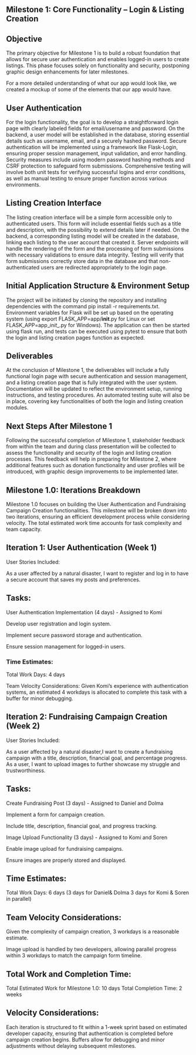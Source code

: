 ## Milestone 1: Core Functionality – Login & Listing Creation

## Objective

The primary objective for Milestone 1 is to build a robust foundation that allows for secure user authentication and enables logged-in users to create listings. This phase focuses solely on functionality and security, postponing graphic design enhancements for later milestones.

For a more detailed understanding of what our app would look like, we created a mockup of some of the elements that our app would have.


## User Authentication
For the login functionality, the goal is to develop a straightforward login page with clearly labeled fields for email/username and password. On the backend, a user model will be established in the database, storing essential details such as username, email, and a securely hashed password. Secure authentication will be implemented using a framework like Flask-Login, ensuring proper session management, input validation, and error handling. Security measures include using modern password hashing methods and CSRF protection to safeguard form submissions. Comprehensive testing will involve both unit tests for verifying successful logins and error conditions, as well as manual testing to ensure proper function across various environments.

## Listing Creation Interface

The listing creation interface will be a simple form accessible only to authenticated users. This form will include essential fields such as a title and description, with the possibility to extend details later if needed. On the backend, a corresponding listing model will be created in the database, linking each listing to the user account that created it. Server endpoints will handle the rendering of the form and the processing of form submissions with necessary validations to ensure data integrity. Testing will verify that form submissions correctly store data in the database and that non-authenticated users are redirected appropriately to the login page.

## Initial Application Structure & Environment Setup

The project will be initiated by cloning the repository and installing dependencies with the command pip install -r requirements.txt. Environment variables for Flask will be set up based on the operating system (using export FLASK_APP=app/__init__.py for Linux or set FLASK_APP=app\__init__.py for Windows). The application can then be started using flask run, and tests can be executed using pytest to ensure that both the login and listing creation pages function as expected.

## Deliverables

At the conclusion of Milestone 1, the deliverables will include a fully functional login page with secure authentication and session management, and a listing creation page that is fully integrated with the user system. Documentation will be updated to reflect the environment setup, running instructions, and testing procedures. An automated testing suite will also be in place, covering key functionalities of both the login and listing creation modules.

## Next Steps After Milestone 1

Following the successful completion of Milestone 1, stakeholder feedback from within the team and during class presentation will be collected to assess the functionality and security of the login and listing creation processes. This feedback will help in preparing for Milestone 2, where additional features such as donation functionality and user profiles will be introduced, with graphic design improvements to be implemented later.

## Milestone 1.0: Iterations Breakdown
Milestone 1.0 focuses on building the User Authentication and Fundraising Campaign Creation functionalities. This milestone will be broken down into two iterations, ensuring an efficient development process while considering velocity. The total estimated work time accounts for task complexity and team capacity.

## Iteration 1: User Authentication (Week 1)

User Stories Included:

As a user affected by a natural disaster, I want to register and log in to have a secure account that saves my posts and preferences.

## Tasks:

User Authentication Implementation (4 days) - Assigned to Komi

Develop user registration and login system.

Implement secure password storage and authentication.

Ensure session management for logged-in users.

### Time Estimates:
Total Work Days: 4 days

Team Velocity Considerations: Given Komi’s experience with authentication systems, an estimated 4 workdays is allocated to complete this task with a buffer for minor debugging.

## Iteration 2: Fundraising Campaign Creation (Week 2)

User Stories Included:

As a user affected by a natural disaster,I want to create a fundraising campaign with a title, description, financial goal, and percentage progress.
As a user, I want to upload images to further showcase my struggle and trustworthiness.

## Tasks:
Create Fundraising Post (3 days) - Assigned to Daniel and Dolma

Implement a form for campaign creation.

Include title, description, financial goal, and progress tracking.

Image Upload Functionality (3 days) - Assigned to Komi and Soren

Enable image upload for fundraising campaigns.

Ensure images are properly stored and displayed.

## Time Estimates:
Total Work Days: 6 days (3 days for Daniel& Dolma 3 days for Komi & Soren in parallel)

## Team Velocity Considerations:
Given the complexity of campaign creation, 3 workdays is a reasonable estimate.

Image upload is handled by two developers, allowing parallel progress within 3 workdays to match the campaign form timeline.

## Total Work and Completion Time:
Total Estimated Work for Milestone 1.0: 10 days
Total Completion Time: 2 weeks

## Velocity Considerations: 
Each iteration is structured to fit within a 1-week sprint based on estimated developer capacity, ensuring that authentication is completed before campaign creation begins. Buffers allow for debugging and minor adjustments without delaying subsequent milestones.



